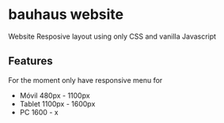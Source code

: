 # bauhaus website

Website Resposive layout using only CSS and vanilla Javascript 
## Features

For the moment only have responsive menu for

- Móvil 480px - 1100px
- Tablet 1100px - 1600px
- PC 1600 - x
